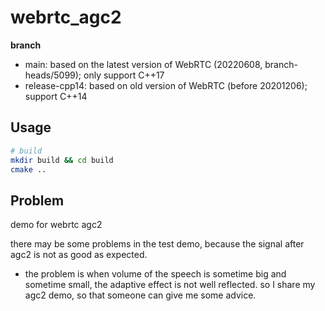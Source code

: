 # webrtc_agc2

**branch**
- main: based on the latest version of WebRTC (20220608, branch-heads/5099); only support C++17
- release-cpp14: based on old version of WebRTC (before 20201206); support C++14

## Usage

```bash
# build
mkdir build && cd build
cmake ..
```

## Problem
demo for webrtc agc2

there may be some problems in the test demo, because the signal after agc2 is not as good as expected. 
- the problem is when volume of the speech is sometime big and sometime small, the  adaptive effect is not well reflected.
so I share my agc2 demo, so that someone can give me some advice.

